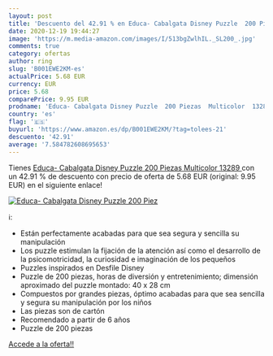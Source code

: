 ```yaml
---
layout: post
title: 'Descuento del 42.91 % en Educa- Cabalgata Disney Puzzle  200 Piez'
date: 2020-12-19 19:44:27
image: 'https://m.media-amazon.com/images/I/513bgZwlhIL._SL200_.jpg'
comments: true
category: ofertas
author: ring
slug: 'B001EWE2KM-es'
actualPrice: 5.68 EUR
currency: EUR
price: 5.68
comparePrice: 9.95 EUR
prodname: 'Educa- Cabalgata Disney Puzzle  200 Piezas  Multicolor  13289 '
country: 'es'
flag: '🇪🇸'
buyurl: 'https://www.amazon.es/dp/B001EWE2KM/?tag=tolees-21'
descuento: '42.91'
average: '7.584782608695653'
---
```


Tienes [Educa- Cabalgata Disney Puzzle  200 Piezas  Multicolor  13289 ](https://www.amazon.es/dp/B001EWE2KM/?tag=tolees-21) con un 42.91 % de descuento con precio de oferta de 5.68 EUR (original: 9.95 EUR) en el siguiente enlace!

[![Educa- Cabalgata Disney Puzzle  200 Piez](https://m.media-amazon.com/images/I/513bgZwlhIL._SL200_.jpg)](https://www.amazon.es/dp/B001EWE2KM/?tag=tolees-21)

ℹ️:

- Están perfectamente acabadas para que sea segura y sencilla su manipulación
- Los puzzle estimulan la fijación de la atención así como el desarrollo de la psicomotricidad, la curiosidad e imaginación de los pequeños
- Puzzles inspirados en Desfile Disney
- Puzzle de 200 piezas, horas de diversión y entretenimiento; dimensión aproximado del puzzle montado: 40 x 28 cm
- Compuestos por grandes piezas, óptimo acabadas para que sea sencilla y segura su manipulación por los niños
- Las piezas son de cartón
- Recomendado a partir de 6 años
- Puzzle de 200 piezas

[Accede a la oferta!!](https://www.amazon.es/dp/B001EWE2KM/?tag=tolees-21)
